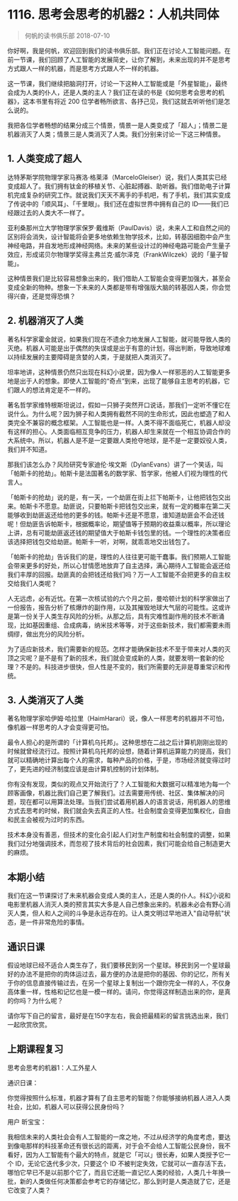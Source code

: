 # 1116. 思考会思考的机器2：人机共同体
> 何帆的读书俱乐部
2018-07-10

你好啊，我是何帆，欢迎回到我们的读书俱乐部。我们正在讨论人工智能问题。在前一节课，我们回顾了人工智能的发展简史，让你了解到，未来出现的并不是思考方式跟人一样的机器，而是思考方式跟人不一样的机器。

这一节课，我们继续把脑洞打开，讨论一下这种人工智能或是「外星智能」，最终会成为人类的仆人，还是人类的主人？我们正在读的书是《如何思考会思考的机器》，这本书里有将近 200 位学者畅所欲言、各抒己见，我们这就去听听他们是怎么说的。

我把各位学者畅想的结果分成三个情景，情景一是人类变成了「超人」；情景二是机器消灭了人类；情景三是人类消灭了人类。我们分别来讨论一下这三种情景。

## 1. 人类变成了超人
达特茅斯学院物理学家马赛洛·格莱泽（MarceloGleiser）说，我们人类其实已经变成超人了。我们拥有钛金的移植关节、心脏起搏器、助听器。我们借助电子计算机完成复杂的研究工作。就说我们天天不离手的手机吧，有了手机，我们其实变成了传说中的「顺风耳」、「千里眼」。我们还在虚拟世界中拥有自己的 ID——我们已经跟过去的人类大不一样了。

亚利桑那州立大学物理学家保罗·戴维斯（PaulDavis）说，未来人工和自然之间的区别将会消失，设计智能将会更多地依赖生物学技术，比如，转基因细胞中会产生神经电路，并自发地形成神经网络。未来的某些设计过的神经电路可能会产生量子效应，形成诺贝尔物理学奖得主弗兰克·威尔泽克（FrankWilczek）说的「量子智能」。

这种情景我们是比较容易想象出来的，我们借助人工智能会变得更加强大，甚至会变成全新的物种。想象一下未来的人类都是带有增强版大脑的转基因人类，你会觉得兴奋，还是觉得恐惧？

## 2. 机器消灭了人类
著名科学家霍金就说，如果我们现在不遗余力地发展人工智能，就可能导致人类的灭绝。机器人可能是出于偶然的失误或是出于有意的计划，得出判断，导致地球难以持续发展的主要障碍是贪婪的人类，于是就把人类消灭了。

坦率地讲，这种情景仍然只出现在科幻小说里，因为像人一样邪恶的人工智能更多地是出于人的想象。即使人工智能的“奇点”到来，出现了能够自主思考的机器，它们跟人的想法肯定是不一样的。

著名哲学家维特根斯坦说过，假如一只狮子突然开口说话，那我们一定听不懂它在说什么。为什么呢？因为狮子和人类拥有截然不同的生命形式，因此也塑造了和人类完全不兼容的概念框架。人工智能也是一样。人类不得不面临死亡，机器人却没有这样的担心。人类面临相互竞争的压力，机器人却生来就在一个相互协调合作的大系统中。所以，机器人是不是一定要跟人类抢夺地球，是不是一定要奴役人类，我们并不知道。

那我们该怎么办？风险研究专家迪伦·埃文斯（DylanEvans）讲了一个笑话，叫「帕斯卡的抢劫」。帕斯卡是法国著名的数学家、哲学家，他被人们视为理性的代言人。

「帕斯卡的抢劫」说的是，有一天，一个劫匪在街上拦下帕斯卡，让他把钱包交出来。帕斯卡不愿意。劫匪说，只要帕斯卡把钱包交出来，就有一定的概率在第二天能够收到劫匪返还给他的更多的钱。帕斯卡还是不愿意，谁知道劫匪会不会还钱呢！但劫匪告诉帕斯卡，根据概率论，期望值等于预期的收益乘以概率，所以理论上讲，总有可能劫匪返还钱的期望值大于帕斯卡钱包里的钱。一个理性的决策者应该选择把钱包交给劫匪。帕斯卡一听，对啊，就乖乖地交出钱包了。

「帕斯卡的抢劫」告诉我们的是，理性的人往往更可能干蠢事。我们预期人工智能会带来更多的好处，所以心甘情愿地放弃了自主选择，满心期待人工智能会返还给我们丰厚的回报。劫匪真的会把钱还给我们吗？万一人工智能不会把更多的自主权交给我们人类呢？

人无远虑，必有近忧。在第一次核试验的六个月之前，曼哈顿计划的科学家做出了一份报告，报告分析了核爆炸的副作用，以及其摧毁地球大气层的可能性。这或许是第一份关于人类生存风险的分析。从那之后，具有灾难性副作用的技术不断涌现，比如基因重组、合成病毒，纳米技术等等，对于这些新技术，我们都需要未雨绸缪，做出充分的风险分析。

为了适应新技术，我们需要新的规范。怎样才能确保新技术不至于带来对人类的灭顶之灾呢？是不是有了新的技术，我们就会变成新的人类，就要发明一套新的伦理？不是的。科技进步很快，但人性是不变的，我们所需要的无非是尊重常识和传统。

## 3. 人类消灭了人类
著名物理学家哈伊姆·哈拉里（HaimHarari）说，像人一样思考的机器并不可怕，像机器一样思考的人才会变得更可怕。

最令人担心的是所谓的「计算机乌托邦」。这种思想在二战之后计算机刚刚出现的时候就曾经流行过。按照计算机乌托邦的设想，随着计算机运算能力的提高，我们就可以精确地计算出每个人的需求，每种产品的价格，于是，市场经济就变得过时了，更先进的经济制度应该是由计算机控制的计划体制。

你有没有发现，类似的观点又开始流行了？人工智能和大数据可以精准地为每一个顾客画像，机器比我们自己更了解我们。过去需要用传统、社区、集体解决的问题，现在都可以用算法处理。当我们尝试着用机器人的语言说话，用机器人的思维方式去思考的时候，我们就会失去真正的人性。社会制度会变得更加集权化，自由和民主会被视为过时的东西。

技术本身没有善恶，但技术的变化会引起人们对生产制度和社会制度的调整，如果我们过分地强调技术，而忽视了技术背后的社会因素，我们可能会给自己制造更大的麻烦。

## 本期小结
我们在这一节课探讨了未来机器会变成人类的主人，还是人类的仆人。科幻小说和电影里机器人消灭人类的预言其实大多是人自己想象出来的。机器未必会有野心消灭人类，但人和人之间的斗争是永远存在的。让人类文明过早地进入"自动导航"状态，是一件非常危险的事情。

## 通识日课
假设地球已经不适合人类生存了，我们要移民到另一个星球。移民到另一个星球最好的办法不是把你的肉体运过去，最方便的办法是把你的基因、你的记忆，所有关于你的信息直接传输过去，在另一个星球上复制出一个跟你完全一样的人，不仅身高体重一样，性格和记忆也是一模一样的。请问，你觉得这样制造出来的你，是真的你吗？为什么呢？

请你写下自己的留言，最好是在150字左右，我会把最精彩的留言挑选出来，我们一起欣赏欣赏。

## 上期课程复习
思考会思考的机器1：人工外星人

通识日课：

你觉得按照什么标准，机器才算有了自主思考的智能？你能够接纳机器人进入人类社会，比如，机器人可以获得公民身份吗？

用户 昕宝宝：

我相信未来的人类社会会有人工智能的一席之地，不过从经济学的角度考虑，要达到像电那样的科技革命还有很长远的距离，对于会不会给人工智能公民身份，我不看好，因为人工智能有个最大的特点，就是它「可以」很长寿，如果人类授予它一个 ID，无论它迭代多少次，只要这个 ID 不被判定失效，它就可以一直存活下去，哪怕它早已不是以前那个它了，而且它还能一直记忆人类的经验，人类几十年换一批，新的人类做任何决策都会参考它的存储记忆，那么到时是人类造就了它，还是它改变了人类？